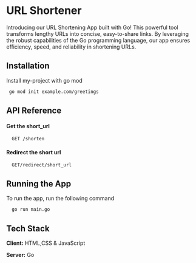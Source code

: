 
# URL Shortener

Introducing our URL Shortening App built with Go! This powerful tool transforms lengthy URLs into concise, easy-to-share links. By leveraging the robust capabilities of the Go programming language, our app ensures efficiency, speed, and reliability in shortening URLs.


## Installation

Install my-project with go mod

```bash
 go mod init example.com/greetings
```
    
## API Reference

#### Get the short_url

```http
  GET /shorten
```



#### Redirect the short url

```http
  GET/redirect/short_url
```






## Running the App

To run the app, run the following command

```bash
  go run main.go
```


## Tech Stack

**Client:** HTML,CSS & JavaScript

**Server:** Go

